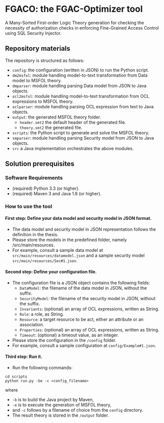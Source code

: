 # FGACO: the FGAC-Optimizer tool

A Many-Sorted First-order Logic Theory generation for checking the necessity of authorization checks in enforcing Fine-Grained Access Control using SQL Security Injector.

## Repository materials

The repository is structured as follows:

* `config`: the configuration (written in JSON) to run the Python script.
* `dm2msfol`: module handling model-to-text transformation from Data model to MSFOL theory.
* `dmparser`: module handling parsing Data model from JSON to Java objects.
* `ocl2msfol`: module handling model-to-text transformation from OCL expressions to MSFOL theory.
* `oclparser`: module handling parsing OCL expression from text to Java objects.
* `output`: the generated MSFOL theory folder.
  * `header.smt2` the default header of the generated file.
  * `theory.smt2` the generated file.
* `scripts`: the Python script to generate and solve the MSFOL theory.
* `smparser`: module handling parsing Security model from JSON to Java objects.
* `src` a Java implementation orchestrates the above modules.

## Solution prerequisites

### Software Requirements
- (required) Python 3.3 (or higher).
- (required) Maven 3 and Java 1.8 (or higher).

### How to use the tool

#### First step: Define your data model and security model in JSON format.
- The data model and security model in JSON representation follows the definition in the thesis.
- Please store the models in the predefined folder, namely /src/main/resources.
- For example, consult a sample data model at `src/main/resources/datamodel.json` and a sample security model `src/main/resources/Sec#1.json`.

#### Second step: Define your configuration file.
- The configuration file is a JSON object contains the following fields:
  - `DataModel`: the filename of the data model in JSON, without the suffix.
  - `SecurityModel`: the filename of the security model in JSON, without the suffix.
  - `Invariants`: (optional) an array of OCL expressions, written as String.
  - `Role`: a role, as String.
  - `Resource`: a target resource to be act, either an attribute or an association.
  - `Properties`: (optional) an array of OCL expressions, written as String.
  - `Timeout`: (optional) a timeout value, as an integer.
- Please store the configuration in the `/config` folder.
- For example, consult a sample configuration at `config/Example#1.json`.

#### Third step: Run it.
- Run the following commands:
```
cd scripts
python run.py -be -c <config_filename>
```
where 
  - `-b` is to build the Java project by Maven, 
  - `-e` is to execute the generation of MSFOL theory, 
  - and `-c` follows by a filename of choice from the `config` directory.
- The result theory is stored in the `/output` folder.
